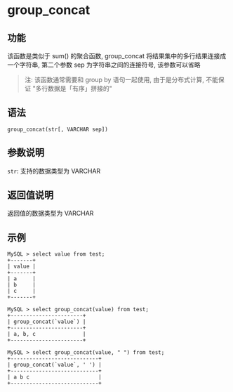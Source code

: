 # group_concat

## 功能

该函数是类似于 sum() 的聚合函数, group_concat 将结果集中的多行结果连接成一个字符串, 第二个参数 sep 为字符串之间的连接符号, 该参数可以省略

> 注: 该函数通常需要和 group by 语句一起使用, 由于是分布式计算, 不能保证 "多行数据是「有序」拼接的"

## 语法

`group_concat(str[, VARCHAR sep])`

## 参数说明

`str`: 支持的数据类型为 VARCHAR

## 返回值说明

返回值的数据类型为 VARCHAR

## 示例

```Plain Text
MySQL > select value from test;
+-------+
| value |
+-------+
| a     |
| b     |
| c     |
+-------+

MySQL > select group_concat(value) from test;
+-----------------------+
| group_concat(`value`) |
+-----------------------+
| a, b, c               |
+-----------------------+

MySQL > select group_concat(value, " ") from test;
+----------------------------+
| group_concat(`value`, ' ') |
+----------------------------+
| a b c                      |
+----------------------------+
```
